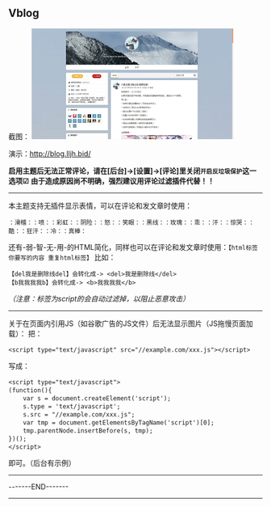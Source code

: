 Vblog
---

截图：
![IMG](screenshot.png)

演示：http://blog.lljh.bid/

**启用主题后无法正常评论，请在[后台]->[设置]->[评论]里关闭```开启反垃圾保护```这一选项☑**
**由于造成原因尚不明确，强烈建议用评论过滤插件代替！！**

---

本主题支持无插件显示表情，可以在评论和发文章时使用：
```
：滑稽：：喷：：彩虹：：阴险：：怒：：笑眼：：黑线：：玫瑰：：乖：：汗：：惊哭：：酷：：狂汗：：冷：：真棒：
```
还有-弱-智-无-用-的HTML简化，同样也可以在评论和发文章时使用：```【html标签 你要写的内容 重复html标签】```
比如：
```
【del我是删除线del】会转化成-> <del>我是删除线</del>
【b我我我我b】会转化成-> <b>我我我我</b>
```
*（注意：标签为script的会自动过滤掉，以阻止恶意攻击）*

---

关于在页面内引用JS（如谷歌广告的JS文件）后无法显示图片（JS拖慢页面加载）：
把：
```
<script type="text/javascript" src="//example.com/xxx.js"></script>
```
写成：
```
<script type="text/javascript">
(function(){
    var s = document.createElement('script');
    s.type = 'text/javascript';
    s.src = "//example.com/xxx.js";
    var tmp = document.getElementsByTagName('script')[0];
    tmp.parentNode.insertBefore(s, tmp);
})();
</script>
```
即可。（后台有示例）

-----------------
-------END-------

-----------------